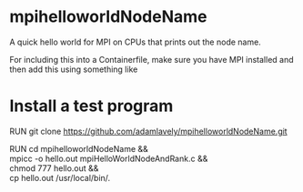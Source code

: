 # mpihelloworldNodeName

A quick hello world for MPI on CPUs that prints out the node name.

For including this into a Containerfile, make sure you have MPI installed and then add this using something like
# Install a test program
RUN git clone https://github.com/adamlavely/mpihelloworldNodeName.git

RUN cd mpihelloworldNodeName                      && \
    mpicc -o hello.out mpiHelloWorldNodeAndRank.c && \
    chmod 777 hello.out                           && \
    cp hello.out /usr/local/bin/.
